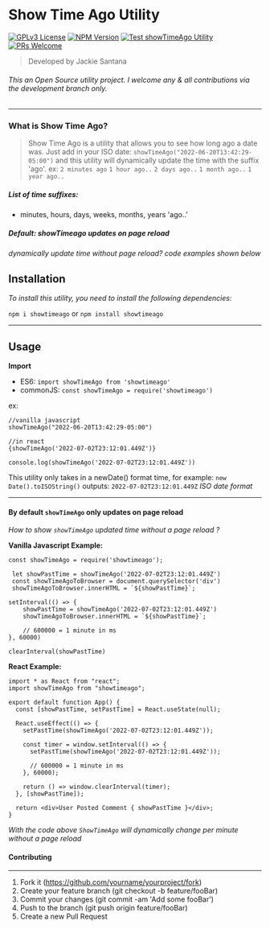 # Show Time Ago Utility

[![GPLv3 License](https://img.shields.io/badge/License-GPL%20v3-yellow.svg)](https://opensource.org/licenses/) <a href="https://www.npmjs.com/package/showtimeago"><img src="https://img.shields.io/npm/v/showtimeago.svg?style=flat-square&colorB=51C838"
alt="NPM Version"></a> <a href="https://github.com/jackie1santana/showTimeAgoUtility/actions/workflows/unit-test-action.yml">[![Test showTimeAgo Utility](https://github.com/jackie1santana/showTimeAgoUtility/actions/workflows/unit-test-action.yml/badge.svg)](https://github.com/jackie1santana/showTimeAgoUtility/actions/workflows/unit-test-action.yml)</a> [![PRs Welcome](https://img.shields.io/badge/PRs-welcome-brightgreen.svg?style=flat-square)](https://makeapullrequest.com)



> Developed by Jackie Santana

###### This an Open Source utility project. I welcome any & all contributions via the development branch only.
---

### What is Show Time Ago?
> Show Time Ago is a utility that allows you to see how long ago a date was. Just add in your ISO date: `showTimeAgo("2022-06-20T13:42:29-05:00")` and this utility will dynamically update the time with the suffix 'ago'. ex: `2 minutes ago` `1 hour ago..` `2 days ago..` `1 month ago..` `1 year ago..`

##### List of time suffixes:
- minutes, hours, days, weeks, months, years 'ago..'

##### Default: showTimeago updates on page reload
 _dynamically update time without page reload? code examples shown below_

## Installation
 _To install this utility, you need to install the following dependencies:_

`npm i showtimeago` or `npm install showtimeago`

___
## Usage

**Import**

- ES6: `import showTimeAgo from 'showtimeago'`
- commonJS: `const showTimeAgo = require('showtimeago')`

ex:
```
//vanilla javascript
showTimeAgo("2022-06-20T13:42:29-05:00")

//in react
{showTimeAgo('2022-07-02T23:12:01.449Z')}

console.log(showTimeAgo('2022-07-02T23:12:01.449Z'))
```

This utility only takes in a newDate() format time, for example: 
`new Date().toISOString()` 
outputs: `2022-07-02T23:12:01.449Z` _ISO date format_

---
#### By default `showTimeAgo` only updates on page reload

_How to show `showTimeAgo` updated time without a page reload ?_

**Vanilla Javascript Example:**

```
const showTimeAgo = require('showtimeago');

 let showPastTime = showTimeAgo('2022-07-02T23:12:01.449Z')
 const showTimeAgoToBrowser = document.querySelector('div')
 showTimeAgoToBrowser.innerHTML = `${showPastTime}`;

setInterval(() => {
    showPastTime = showTimeAgo('2022-07-02T23:12:01.449Z')
    showTimeAgoToBrowser.innerHTML = `${showPastTime}`;

    // 600000 = 1 minute in ms
}, 60000)

clearInterval(showPastTime)
```

**React Example:**
```
import * as React from "react";
import showTimeAgo from "showtimeago";

export default function App() {
  const [showPastTime, setPastTime] = React.useState(null);

  React.useEffect(() => {
    setPastTime(showTimeAgo('2022-07-02T23:12:01.449Z'));

    const timer = window.setInterval(() => {
      setPastTime(showTimeAgo('2022-07-02T23:12:01.449Z'));

      // 600000 = 1 minute in ms
    }, 60000);

    return () => window.clearInterval(timer);
  }, [showPastTime]);

  return <div>User Posted Comment { showPastTime }</div>;
}
```
_With the code above `ShowTimeAgo` will dynamically change per minute without a page reload_

#### Contributing
---
1) Fork it (https://github.com/yourname/yourproject/fork)
2) Create your feature branch (git checkout -b feature/fooBar)
3) Commit your changes (git commit -am 'Add some fooBar')
4) Push to the branch (git push origin feature/fooBar)
5) Create a new Pull Request
